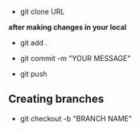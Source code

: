 - git clone URL

**after making changes in your local**
- git add .

- git commit -m "YOUR MESSAGE"
- git push

## Creating branches

- git checkout -b "BRANCH NAME"

